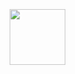 <div id="header" align="center">
  <img src="https://gifdb.com/images/high/dope-anime-girl-my-dress-up-darling-xnfq5yf54phnr8tk.webp" width="100"/>
</div>
